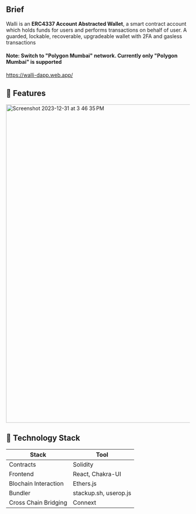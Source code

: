 ## Brief


Walli is an **ERC4337 Account Abstracted Wallet**, a smart contract account which holds funds for users and performs transactions on behalf of user.
A guarded, lockable, recoverable, upgradeable wallet with 2FA and gasless transactions

#### Note: Switch to "Polygon Mumbai" network. Currently only "Polygon Mumbai" is supported

https://walli-dapp.web.app/

## :beginner: Features

<img width="870" alt="Screenshot 2023-12-31 at 3 46 35 PM" src="https://github.com/dce99/Walli-Contracts/assets/94372740/869c0f9b-9723-4c55-b9f8-c586f02428c2">




## :pencil: Technology Stack



| Stack | Tool |
| -------- | -------- |
| Contracts     | Solidity     |
| Frontend     | React, Chakra-UI     |
| Blochain Interaction     | Ethers.js     |
| Bundler     | stackup.sh, userop.js     |
| Cross Chain Bridging     | Connext     |












